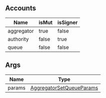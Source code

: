 ## Accounts
|Name|isMut|isSigner|
|--|--|--|
| aggregator | true | false |
| authority | false | true |
| queue | false | false |
## Args
|Name|Type|
|--|--|
| params | [AggregatorSetQueueParams](/program/types/aggregatorsetqueueparams) |
